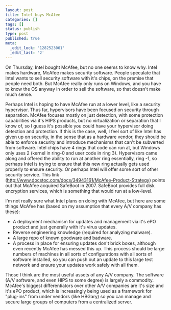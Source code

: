 ```yaml
---
layout: post
title: Intel buys McAfee
categories: []
tags: []
status: publish
type: post
published: true
meta:
  _edit_lock: '1282523061'
  _edit_last: '2'
---
```

On Thursday, Intel bought McAfee, but no one seems to know why.  Intel makes hardware, McAfee makes security software.  People speculate that Intel wants to sell security software with it's chips, on the premise that people need both.  But McAfee really only runs on Windows, and you have to know the OS anyway in order to sell the software, so that doesn't make much sense.

Perhaps Intel is hoping to have McAfee run at a lower level, like a security hypervisor.  Thus far, hypervisors have been focused on security through separation.  McAfee focuses mostly on just detection, with some protection capabilities via it's HIPS products, but no virtualization or separation that I know of, so I guess it's possible you could have your hypervisor doing detection and protection.  If this is the case, well, I feel sort of like Intel has given up on security, in the sense that as a hardware vendor, they should be able to enforce security and introduce mechanisms that can't be subverted from software.  Intel chips have 4 rings that code can run at, but Windows only uses 2 (kernel in ring-0 and user code in ring 3).  Hypervisors came along and offered the ability to run at another ring essentially, ring -1, so perhaps Intel is trying to ensure that this new ring actually gets used properly to ensure security.  Or perhaps Intel will offer some sort of other security service.  This link (<a href="http://www.docstoc.com/docs/34943161/McAfee-Product-Strategy">http://www.docstoc.com/docs/34943161/McAfee-Product-Strategy</a>) points out that McAfee acquired SafeBoot in 2007.  SafeBoot provides full disk encryption services, which is something that would run at a low-level.

I'm not really sure what Intel plans on doing with McAfee, but here are some things McAfee has (based on my assumption that every A/V company has these):
<ul>
<li>A deployment mechanism for updates and management via it's ePO product and just generally with it's virus updates.
<li>Reverse engineering knowledge (required for analyzing malware).
<li>A large repo of known goodware and badware.
<li>A process in place for ensuring updates don't brick boxes, although even recently McAfee has messed this up.  This process should be large numbers of machines in all sorts of configurations with all sorts of software installed, so you can push out an update to this large test network and ensure your updates work safely with all them. 
</ul>

Those I think are the most useful assets of any A/V company.  The software (A/V software, and even HIPS to some degree) is largely a commodity.  McAfee's biggest differentiators over other A/V companies are it's size and it's ePO product, which is increasingly being used as a framework for "plug-ins" from under vendors (like HBGary) so you can manage and secure large groups of computers from a centralized server.

